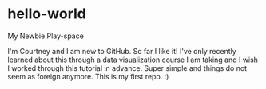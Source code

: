 # hello-world
My Newbie Play-space

I'm Courtney and I am new to GitHub. So far I like it! I've only recently learned about this through a data visualization course I am taking and I wish I worked through this tutorial in advance. Super simple and things do not seem as foreign anymore. This is my first repo. :)
